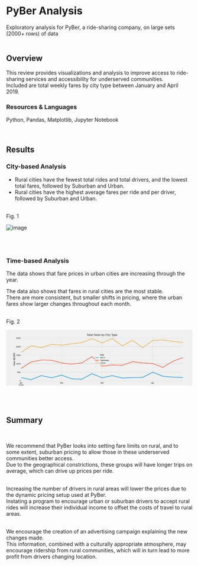 # PyBer Analysis
Exploratory analysis for PyBer, a ride-sharing company, on large sets (2000+ rows) of data
<br><br>

## Overview
This review provides visualizations and analysis to improve access to ride-sharing services and accessibility for underserved communities. <br/>
Included are total weekly fares by city type between January and April 2019.

### Resources & Languages
Python, Pandas, Matplotlib, Jupyter Notebook

<br/>

## Results

### City-based Analysis
- Rural cities have the fewest total rides and total drivers, and the lowest total fares, followed by Suburban and Urban.
- Rural cities have the highest average fares per ride and per driver, followed by Suburban and Urban.

<br>
Fig. 1 <br>

![image](https://user-images.githubusercontent.com/91762315/143304351-7a0483f9-14f8-4298-bd3a-451e8b1bad70.png)

<br><br>

### Time-based Analysis
The data shows that fare prices in urban cities are increasing through the year.

The data also shows that fares in rural cities are the most stable.<br/>
There are more consistent, but smaller shifts in pricing, where the urban fares show larger changes throughout each month.

<br>
Fig. 2 <br>

![PyBer_fare_summary](analysis/PyBer_fare_summary.png)

<br/><br/>

## Summary
<br/>

We recommend that PyBer looks into setting fare limits on rural, and to some extent, suburban pricing to allow those in these underserved communities better access.  
Due to the geographical constrictions, these groups will have longer trips on average, which can drive up prices per ride.
<br/><br/>

Increasing the number of drivers in rural areas will lower the prices due to the dynamic pricing setup used at PyBer.  
Instating a program to encourage urban or suburban drivers to accept rural rides will increase their individual income to offset the costs of travel to rural areas.
<br/><br/>

We encourage the creation of an advertising campaign explaining the new changes made.  
This information, combined with a culturally appropriate atmosphere, may encourage ridership from rural communities, which will in turn lead to more profit from drivers changing location.
<br/><br/>
